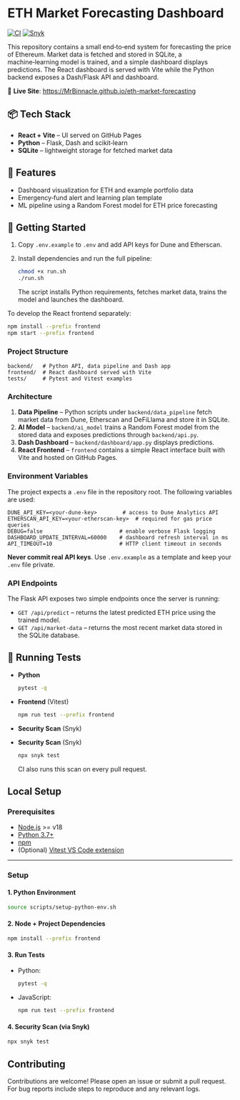# ETH Market Forecasting Dashboard

[![CI](https://github.com/MrBinnacle/eth-market-forecasting/actions/workflows/ci.yml/badge.svg)](https://github.com/MrBinnacle/eth-market-forecasting/actions/workflows/ci.yml)
[![Snyk](https://snyk.io/test/github/MrBinnacle/eth-market-forecasting/badge.svg)](https://snyk.io/test/github/MrBinnacle/eth-market-forecasting)

This repository contains a small end‑to‑end system for forecasting the price of
Ethereum. Market data is fetched and stored in SQLite, a machine‑learning model
is trained, and a simple dashboard displays predictions. The React dashboard is
served with Vite while the Python backend exposes a Dash/Flask API and
dashboard.

🔗 **Live Site**: <https://MrBinnacle.github.io/eth-market-forecasting>

## 📦 Tech Stack

- **React + Vite** – UI served on GitHub Pages
- **Python** – Flask, Dash and scikit‑learn
- **SQLite** – lightweight storage for fetched market data

## 🧠 Features

- Dashboard visualization for ETH and example portfolio data
- Emergency‑fund alert and learning plan template
- ML pipeline using a Random Forest model for ETH price forecasting

## 🚀 Getting Started

1. Copy `.env.example` to `.env` and add API keys for Dune and Etherscan.
2. Install dependencies and run the full pipeline:

   ```bash
   chmod +x run.sh
   ./run.sh
   ```

   The script installs Python requirements, fetches market data, trains the
   model and launches the dashboard.

To develop the React frontend separately:

```bash
npm install --prefix frontend
npm start --prefix frontend
```

### Project Structure

```
backend/   # Python API, data pipeline and Dash app
frontend/  # React dashboard served with Vite
tests/     # Pytest and Vitest examples
```

### Architecture

1. **Data Pipeline** – Python scripts under `backend/data_pipeline` fetch market
   data from Dune, Etherscan and DeFiLlama and store it in SQLite.
2. **AI Model** – `backend/ai_model` trains a Random Forest model from the
   stored data and exposes predictions through `backend/api.py`.
3. **Dash Dashboard** – `backend/dashboard/app.py` displays predictions.
4. **React Frontend** – `frontend` contains a simple React interface built with
   Vite and hosted on GitHub Pages.

### Environment Variables

The project expects a `.env` file in the repository root. The following
variables are used:

```
DUNE_API_KEY=<your-dune-key>        # access to Dune Analytics API
ETHERSCAN_API_KEY=<your-etherscan-key>  # required for gas price queries
DEBUG=false                        # enable verbose Flask logging
DASHBOARD_UPDATE_INTERVAL=60000    # dashboard refresh interval in ms
API_TIMEOUT=10                     # HTTP client timeout in seconds
```

**Never commit real API keys**. Use `.env.example` as a template and keep your
`.env` file private.

### API Endpoints

The Flask API exposes two simple endpoints once the server is running:

- `GET /api/predict` – returns the latest predicted ETH price using the
  trained model.
- `GET /api/market-data` – returns the most recent market data stored in the
  SQLite database.

## 🧪 Running Tests

- **Python**

  ```bash
  pytest -q
  ```

- **Frontend** (Vitest)

  ```bash
  npm run test --prefix frontend
  ```

- **Security Scan** (Snyk)
- **Security Scan** (Snyk)

  ```bash
  npx snyk test
  ```
  CI also runs this scan on every pull request.

## Local Setup

### Prerequisites

- [Node.js](https://nodejs.org/) >= v18
- [Python 3.7+](https://www.python.org/)
- [npm](https://www.npmjs.com/)
- (Optional) [Vitest VS Code extension](https://marketplace.visualstudio.com/items?itemName=ZixuanChen.vitest-explorer)

---

### Setup

#### 1. Python Environment

```bash
source scripts/setup-python-env.sh
```

#### 2. Node + Project Dependencies

```bash
npm install --prefix frontend
```

#### 3. Run Tests

* Python:

  ```bash
  pytest -q
  ```

* JavaScript:

  ```bash
  npm run test --prefix frontend
  ```

#### 4. Security Scan (via Snyk)

```bash
npx snyk test
```

## Contributing

Contributions are welcome! Please open an issue or submit a pull request.
For bug reports include steps to reproduce and any relevant logs.

